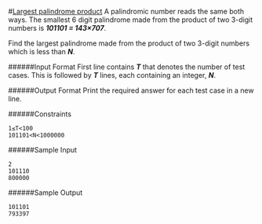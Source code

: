 #[Largest palindrome product](https://www.hackerrank.com/contests/projecteuler/challenges/euler004)
A palindromic number reads the same both ways. The smallest 6 digit palindrome made from the product of two 3-digit numbers is **_101101 = 143×707_**.

Find the largest palindrome made from the product of two 3-digit numbers which is less than **_N_**.

######Input Format
First line contains **_T_** that denotes the number of test cases. This is followed by **_T_** lines, each containing an integer, **_N_**.

######Output Format
Print the required answer for each test case in a new line.

######Constraints
```shell
1≤T<100
101101<N<1000000
```
######Sample Input
```shell
2
101110
800000
```
######Sample Output
```shell
101101
793397
```
